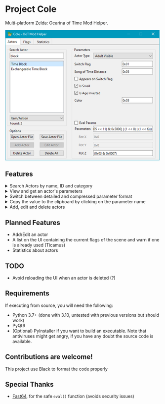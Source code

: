 # Project Cole
Multi-platform Zelda: Ocarina of Time Mod Helper.

<img src="res/images/cole_actors.png" width="500">

## Features
<details closed>
<summary>Search Actors by name, ID and category</summary>
<img src="res/images/actors/actor_search/search_name.png" width="200">
<img src="res/images/actors/actor_search/search_id.png" width="200">
<img src="res/images/actors/actor_search/search_category.png" width="200">
</details>

<details closed>
<summary>View and get an actor's parameters</summary>
<img src="res/images/actors/actor_parameters/params_panel.png" width="300">

You can reverse the process too! Simply enter the parameters in the correct textbox then press enter.
</details>

<details closed>
<summary>Switch between detailed and compressed parameter format</summary>
<img src="res/images/actors/actor_parameters/params_detailed.png" width="250">
<img src="res/images/actors/actor_parameters/params_compact.png" width="250">
</details>

<details closed>
<summary>Copy the value to the clipboard by clicking on the parameter name</summary>
<img src="res/images/actors/actor_parameters/params_copy.png" width="300">
</details>

<details closed>
<summary>Add, edit and delete actors</summary>
<img src="res/images/actors/actors_options.png" width="250">

The opened XML need to have the same format as the default/saved one. ``Add`` and ``Edit`` options not implemented yet.
</details>

## Planned Features
- Add/Edit an actor
- A list on the UI containing the current flags of the scene and warn if one is already used (Ticamus)
- Statistics about actors

## TODO
- Avoid reloading the UI when an actor is deleted (?)

## Requirements
If executing from source, you will need the following:
- Python 3.7+ (done with 3.10, untested with previous versions but should work)
- PyQt6
- (Optional) PyInstaller if you want to build an executable. Note that antiviruses might get angry, if you have any doubt the source code is available.

## Contributions are welcome!
This project use Black to format the code properly

## Special Thanks
- [Fast64](https://github.com/fast-64/fast64), for the safe ``eval()`` function (avoids security issues)
